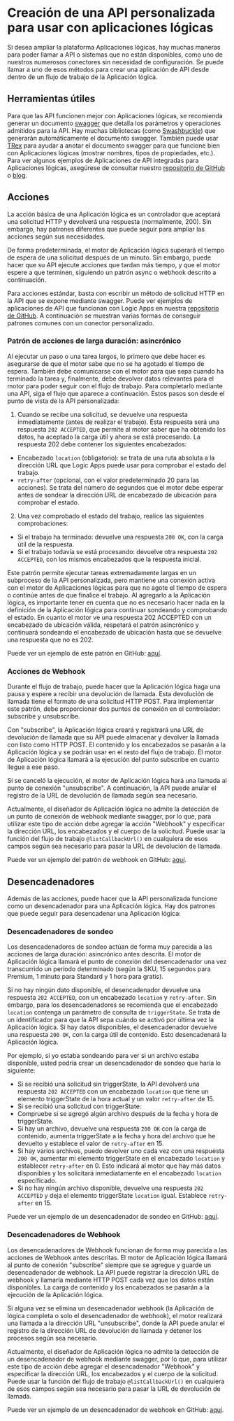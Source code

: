 <properties 
	pageTitle="Crear una API para Aplicaciones lógicas" 
	description="Creación de una API personalizada para usar con aplicaciones lógicas" 
	authors="jeffhollan" 
	manager="dwrede" 
	editor="" 
	services="logic-apps" 
	documentationCenter=""/>

<tags
	ms.service="logic-apps"
	ms.workload="integration"
	ms.tgt_pltfrm="na"
	ms.devlang="na"	
	ms.topic="article"
	ms.date="07/25/2016"
	ms.author="jehollan"/>
    
# Creación de una API personalizada para usar con aplicaciones lógicas

Si desea ampliar la plataforma Aplicaciones lógicas, hay muchas maneras para poder llamar a API o sistemas que no están disponibles, como uno de nuestros numerosos conectores sin necesidad de configuración. Se puede llamar a uno de esos métodos para crear una aplicación de API desde dentro de un flujo de trabajo de la Aplicación lógica.

## Herramientas útiles

Para que las API funcionen mejor con Aplicaciones lógicas, se recomienda generar un documento [swagger](http://swagger.io) que detalla los parámetros y operaciones admitidos para la API. Hay muchas bibliotecas (como [Swashbuckle](https://github.com/domaindrivendev/Swashbuckle)) que generarán automáticamente el documento swagger. También puede usar [TRex](https://github.com/nihaue/TRex) para ayudar a anotar el documento swagger para que funcione bien con Aplicaciones lógicas (mostrar nombres, tipos de propiedades, etc.). Para ver algunos ejemplos de Aplicaciones de API integradas para Aplicaciones lógicas, asegúrese de consultar nuestro [repositorio de GitHub](http://github.com/logicappsio) o [blog](http://aka.ms/logicappsblog).

## Acciones

La acción básica de una Aplicación lógica es un controlador que aceptará una solicitud HTTP y devolverá una respuesta (normalmente, 200). Sin embargo, hay patrones diferentes que puede seguir para ampliar las acciones según sus necesidades.

De forma predeterminada, el motor de Aplicación lógica superará el tiempo de espera de una solicitud después de un minuto. Sin embargo, puede hacer que su API ejecute acciones que tardan más tiempo, y que el motor espere a que terminen, siguiendo un patrón async o webhook descrito a continuación.

Para acciones estándar, basta con escribir un método de solicitud HTTP en la API que se expone mediante swagger. Puede ver ejemplos de aplicaciones de API que funcionan con Logic Apps en nuestra [repositorio de GitHub](https://github.com/logicappsio). A continuación se muestran varias formas de conseguir patrones comunes con un conector personalizado.

### Patrón de acciones de larga duración: asincrónico

Al ejecutar un paso o una tarea largos, lo primero que debe hacer es asegurarse de que el motor sabe que no se ha agotado el tiempo de espera. También debe comunicarse con el motor para que sepa cuando ha terminado la tarea y, finalmente, debe devolver datos relevantes para el motor para poder seguir con el flujo de trabajo. Para completarlo mediante una API, siga el flujo que aparece a continuación. Estos pasos son desde el punto de vista de la API personalizada:

1. Cuando se recibe una solicitud, se devuelve una respuesta inmediatamente (antes de realizar el trabajo). Esta respuesta será una respuesta `202 ACCEPTED`, que permite al motor saber que ha obtenido los datos, ha aceptado la carga útil y ahora se está procesando. La respuesta 202 debe contener los siguientes encabezados:
 * Encabezado `location` (obligatorio): se trata de una ruta absoluta a la dirección URL que Logic Apps puede usar para comprobar el estado del trabajo.
 * `retry-after` (opcional, con el valor predeterminado 20 para las acciones). Se trata del número de segundos que el motor debe esperar antes de sondear la dirección URL de encabezado de ubicación para comprobar el estado.

2. Una vez comprobado el estado del trabajo, realice las siguientes comprobaciones:
 * Si el trabajo ha terminado: devuelve una respuesta `200 OK`, con la carga útil de la respuesta.
 * Si el trabajo todavía se está procesando: devuelve otra respuesta `202 ACCEPTED`, con los mismos encabezados que la respuesta inicial.

Este patrón permite ejecutar tareas extremadamente largas en un subproceso de la API personalizada, pero mantiene una conexión activa con el motor de Aplicaciones lógicas para que no agote el tiempo de espera o continúe antes de que finalice el trabajo. Al agregarlo a la Aplicación lógica, es importante tener en cuenta que no es necesario hacer nada en la definición de la Aplicación lógica para continuar sondeando y comprobando el estado. En cuanto el motor ve una respuesta 202 ACCEPTED con un encabezado de ubicación válida, respetará el patrón asincrónico y continuará sondeando el encabezado de ubicación hasta que se devuelve una respuesta que no es 202.

Puede ver un ejemplo de este patrón en GitHub: [aquí](https://github.com/jeffhollan/LogicAppsAsyncResponseSample).

### Acciones de Webhook

Durante el flujo de trabajo, puede hacer que la Aplicación lógica haga una pausa y espere a recibir una devolución de llamada. Esta devolución de llamada tiene el formato de una solicitud HTTP POST. Para implementar este patrón, debe proporcionar dos puntos de conexión en el controlador: subscribe y unsubscribe.

Con "subscribe", la Aplicación lógica creará y registrará una URL de devolución de llamada que su API puede almacenar y devolver la llamada con listo como HTTP POST. El contenido y los encabezados se pasarán a la Aplicación lógica y se podrán usar en el resto del flujo de trabajo. El motor de Aplicación lógica llamará a la ejecución del punto subscribe en cuanto llegue a ese paso.

Si se canceló la ejecución, el motor de Aplicación lógica hará una llamada al punto de conexión "unsubscribe". A continuación, la API puede anular el registro de la URL de devolución de llamada según sea necesario.

Actualmente, el diseñador de Aplicación lógica no admite la detección de un punto de conexión de webhook mediante swagger, por lo que, para utilizar este tipo de acción debe agregar la acción "Webhook" y especificar la dirección URL, los encabezados y el cuerpo de la solicitud. Puede usar la función del flujo de trabajo `@listCallbackUrl()` en cualquiera de esos campos según sea necesario para pasar la URL de devolución de llamada.

Puede ver un ejemplo del patrón de webhook en GitHub: [aquí](https://github.com/jeffhollan/LogicAppTriggersExample/blob/master/LogicAppTriggers/Controllers/WebhookTriggerController.cs).

## Desencadenadores

Además de las acciones, puede hacer que la API personalizada funcione como un desencadenador para una Aplicación lógica. Hay dos patrones que puede seguir para desencadenar una Aplicación lógica:

### Desencadenadores de sondeo

Los desencadenadores de sondeo actúan de forma muy parecida a las acciones de larga duración: asincrónico antes descrita. El motor de Aplicación lógica llamará el punto de conexión del desencadenador una vez transcurrido un período determinado (según la SKU, 15 segundos para Premium, 1 minuto para Standard y 1 hora para gratis).

Si no hay ningún dato disponible, el desencadenador devuelve una respuesta `202 ACCEPTED`, con un encabezado `location` y `retry-after`. Sin embargo, para los desencadenadores se recomienda que el encabezado `location` contenga un parámetro de consulta de `triggerState`. Se trata de un identificador para que la API sepa cuándo se activó por última vez la Aplicación lógica. Si hay datos disponibles, el desencadenador devuelve una respuesta `200 OK`, con la carga útil de contenido. Esto desencadenará la Aplicación lógica.

Por ejemplo, si yo estaba sondeando para ver si un archivo estaba disponible, usted podría crear un desencadenador de sondeo que haría lo siguiente:

* Si se recibió una solicitud sin triggerState, la API devolverá una respuesta `202 ACCEPTED` con un encabezado `location` que tiene un elemento triggerState de la hora actual y un valor `retry-after` de 15.
* Si se recibió una solicitud con triggerState:
 * Compruebe si se agregó algún archivo después de la fecha y hora de triggerState.
  * Si hay un archivo, devuelve una respuesta `200 OK` con la carga de contenido, aumenta triggerState a la fecha y hora del archivo que he devuelto y establece el valor de `retry-after` en 15.
  * Si hay varios archivos, puedo devolver uno cada vez con una respuesta `200 OK`, aumentar mi elemento triggerState en el encabezado `location` y establecer `retry-after` en 0. Esto indicará al motor que hay más datos disponibles y los solicitará inmediatamente en el encabezado `location` especificado.
  * Si no hay ningún archivo disponible, devuelve una respuesta `202 ACCEPTED` y deja el elemento triggerState `location` igual. Establece `retry-after` en 15.

Puede ver un ejemplo de un desencadenador de sondeo en GitHub: [aquí](https://github.com/jeffhollan/LogicAppTriggersExample/tree/master/LogicAppTriggers).

### Desencadenadores de Webhook

Los desencadenadores de Webhook funcionan de forma muy parecida a las acciones de Webhook antes descritas. El motor de Aplicación lógica llamará al punto de conexión "subscribe" siempre que se agregue y guarde un desencadenador de webhook. La API puede registrar la dirección URL de webhook y llamarla mediante HTTP POST cada vez que los datos están disponibles. La carga de contenido y los encabezados se pasarán a la ejecución de la Aplicación lógica.

Si alguna vez se elimina un desencadenador webhook (la Aplicación de lógica completa o solo el desencadenador de webhook), el motor realizará una llamada a la dirección URL "unsubscribe", donde la API puede anular el registro de la dirección URL de devolución de llamada y detener los procesos según sea necesario.

Actualmente, el diseñador de Aplicación lógica no admite la detección de un desencadenador de webhook mediante swagger, por lo que, para utilizar este tipo de acción debe agregar el desencadenador "Webhook" y especificar la dirección URL, los encabezados y el cuerpo de la solicitud. Puede usar la función del flujo de trabajo `@listCallbackUrl()` en cualquiera de esos campos según sea necesario para pasar la URL de devolución de llamada.

Puede ver un ejemplo de un desencadenador de webhook en GitHub: [aquí](https://github.com/jeffhollan/LogicAppTriggersExample/tree/master/LogicAppTriggers).

<!---HONumber=AcomDC_0803_2016-->